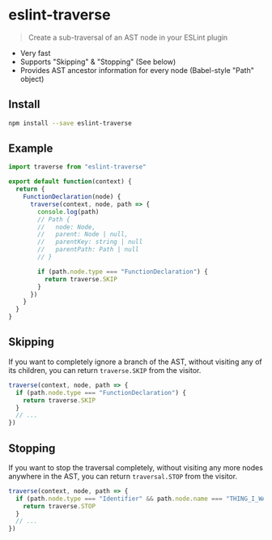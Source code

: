 # eslint-traverse

> Create a sub-traversal of an AST node in your ESLint plugin

- Very fast
- Supports "Skipping" & "Stopping" (See below)
- Provides AST ancestor information for every node (Babel-style "Path" object)

## Install

```sh
npm install --save eslint-traverse
```

## Example

```js
import traverse from "eslint-traverse"

export default function(context) {
  return {
    FunctionDeclaration(node) {
      traverse(context, node, path => {
        console.log(path)
        // Path {
        //   node: Node,
        //   parent: Node | null,
        //   parentKey: string | null
        //   parentPath: Path | null
        // }

        if (path.node.type === "FunctionDeclaration") {
          return traverse.SKIP
        }
      })
    }
  }
}
```

## Skipping

If you want to completely ignore a branch of the AST, without visiting any of its
children, you can return `traverse.SKIP` from the visitor.

```js
traverse(context, node, path => {
  if (path.node.type === "FunctionDeclaration") {
    return traverse.SKIP
  }
  // ...
})
```

## Stopping

If you want to stop the traversal completely, without visiting any more nodes
anywhere in the AST, you can return `traversal.STOP` from the visitor.

```js
traverse(context, node, path => {
  if (path.node.type === "Identifier" && path.node.name === "THING_I_WAS_SEARCHING_FOR") {
    return traverse.STOP
  }
  // ...
})
```
